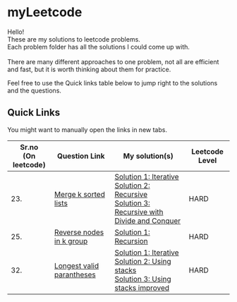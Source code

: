 # myLeetcode

Hello!<br>
These are my solutions to leetcode problems.<br>
Each problem folder has all the solutions I could come up with.<br>
<br>
There are many different approaches to one problem, not all are efficient and fast, but it is worth thinking about them for practice.<br>


Feel free to use the Quick links table below to jump right to the solutions and the questions.


## Quick Links

You might want to manually open the links in new tabs. 

| Sr.no<br>(On leetcode) | Question Link | My solution(s) | Leetcode Level |
| --- | --- | --- | --- |
| 23. | [Merge k sorted lists](https://leetcode.com/problems/merge-k-sorted-lists/) | [Solution 1: Iterative](https://github.com/yashkurkure/myLeetcode/blob/main/merge_k_sorted_lists/solution0.java)<br>[Solution 2: Recursive](https://github.com/yashkurkure/myLeetcode/blob/main/merge_k_sorted_lists/solution1.java)<br>[Solution 3: Recursive with Divide and Conquer](https://github.com/yashkurkure/myLeetcode/blob/main/merge_k_sorted_lists/solution2.java)| HARD |
| 25. | [Reverse nodes in k group](https://leetcode.com/problems/reverse-nodes-in-k-group/) | [Solution 1: Recursion](https://github.com/yashkurkure/myLeetcode/blob/main/reverse_nodes_in_k_group/Solution0.java)| HARD |
| 32. | [Longest valid parantheses](https://leetcode.com/problems/longest-valid-parentheses/) | [Solution 1: Iterative](https://github.com/yashkurkure/myLeetcode/blob/main/longest_valid_parantheses/Solution0.java)<br>[Solution 2: Using stacks](https://github.com/yashkurkure/myLeetcode/blob/main/longest_valid_parantheses/Solution1.cpp)<br>[Solution 3: Using stacks improved](https://github.com/yashkurkure/myLeetcode/blob/main/longest_valid_parantheses/Solution2.cpp)| HARD |